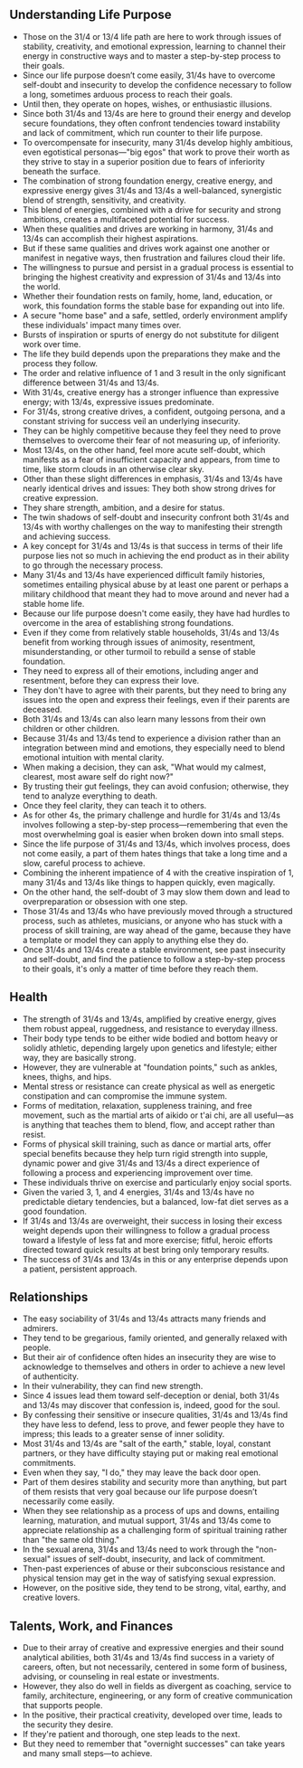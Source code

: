 ## Understanding Life Purpose
- Those on the 31/4 or 13/4 life path are here to work through issues of stability, creativity, and emotional expression, learning to channel their energy in constructive ways and to master a step-by-step process to their goals.
- Since our life purpose doesn’t come easily, 31/4s have to overcome self-doubt and insecurity to develop the confidence necessary to follow a long, sometimes arduous process to reach their goals.
- Until then, they operate on hopes, wishes, or enthusiastic illusions. 
- Since both 31/4s and 13/4s are here to ground their energy and develop secure foundations, they often confront tendencies toward instability and lack of commitment, which run counter to their life purpose.
- To overcompensate for insecurity, many 31/4s develop highly ambitious, even egotistical personas—"big egos" that work to prove their worth as they strive to stay in a superior position due to fears of inferiority beneath the surface.
- The combination of strong foundation energy, creative energy, and expressive energy gives 31/4s and 13/4s a well-balanced, synergistic blend of strength, sensitivity, and creativity. 
- This blend of energies, combined with a drive for security and strong ambitions, creates a multifaceted potential for success.
- When these qualities and drives are working in harmony, 31/4s and 13/4s can accomplish their highest aspirations. 
- But if these same qualities and drives work against one another or manifest in negative ways, then frustration and failures cloud their life.
- The willingness to pursue and persist in a gradual process is essential to bringing the highest creativity and expression of 31/4s and 13/4s into the world. 
- Whether their foundation rests on family, home, land, education, or work, this foundation forms the stable base for expanding out into life.
- A secure "home base" and a safe, settled, orderly environment amplify these individuals' impact many times over. 
- Bursts of inspiration or spurts of energy do not substitute for diligent work over time. 
- The life they build depends upon the preparations they make and the process they follow. 
- The order and relative influence of 1 and 3 result in the only significant difference between 31/4s and 13/4s.
- With 31/4s, creative energy has a stronger influence than expressive energy; with 13/4s, expressive issues predominate.
- For 31/4s, strong creative drives, a confident, outgoing persona, and a constant striving for success veil an underlying insecurity. 
- They can be highly competitive because they feel they need to prove themselves to overcome their fear of not measuring up, of inferiority.
- Most 13/4s, on the other hand, feel more acute self-doubt, which manifests as a fear of insufficient capacity and appears, from time to time, like storm clouds in an otherwise clear sky.
- Other than these slight differences in emphasis, 31/4s and 13/4s have nearly identical drives and issues: They both show strong drives for creative expression. 
- They share strength, ambition, and a desire for status. 
- The twin shadows of self-doubt and insecurity confront both 31/4s and 13/4s with worthy challenges on the way to manifesting their strength and achieving success.
- A key concept for 31/4s and 13/4s is that success in terms of their life purpose lies not so much in achieving the end product as in their ability to go through the necessary process. 
- Many 31/4s and 13/4s have experienced difficult family histories, sometimes entailing physical abuse by at least one parent or perhaps a military childhood that meant they had to move around and never had a stable home life.
- Because our life purpose doesn't come easily, they have had hurdles to overcome in the area of establishing strong foundations.
- Even if they come from relatively stable households, 31/4s and 13/4s benefit from working through issues of animosity, resentment, misunderstanding, or other turmoil to rebuild a sense of stable foundation.
- They need to express all of their emotions, including anger and resentment, before they can express their love.
- They don't have to agree with their parents, but they need to bring any issues into the open and express their feelings, even if their parents are deceased.
- Both 31/4s and 13/4s can also learn many lessons from their own children or other children.
- Because 31/4s and 13/4s tend to experience a division rather than an integration between mind and emotions, they especially need to blend emotional intuition with mental clarity. 
- When making a decision, they can ask, "What would my calmest, clearest, most aware self do right now?"
- By trusting their gut feelings, they can avoid confusion; otherwise, they tend to analyze everything to death.
- Once they feel clarity, they can teach it to others.
- As for other 4s, the primary challenge and hurdle for 31/4s and 13/4s involves following a step-by-step process—remembering that even the most overwhelming goal is easier when broken down into small steps.
- Since the life purpose of 31/4s and 13/4s, which involves process, does not come easily, a part of them hates things that take a long time and a slow, careful process to achieve.
- Combining the inherent impatience of 4 with the creative inspiration of 1, many 31/4s and 13/4s like things to happen quickly, even magically. 
- On the other hand, the self-doubt of 3 may slow them down and lead to overpreparation or obsession with one step.
- Those 31/4s and 13/4s who have previously moved through a structured process, such as athletes, musicians, or anyone who has stuck with a process of skill training, are way ahead of the game, because they have a template or model they can apply to anything else they do.
- Once 31/4s and 13/4s create a stable environment, see past insecurity and self-doubt, and find the patience to follow a step-by-step process to their goals, it's only a matter of time before they reach them.

## Health
- The strength of 31/4s and 13/4s, amplified by creative energy, gives them robust appeal, ruggedness, and resistance to everyday illness.
- Their body type tends to be either wide bodied and bottom heavy or solidly athletic, depending largely upon genetics and lifestyle; either way, they are basically strong.
- However, they are vulnerable at "foundation points," such as ankles, knees, thighs, and hips. 
- Mental stress or resistance can create physical as well as energetic constipation and can compromise the immune system.
- Forms of meditation, relaxation, suppleness training, and free movement, such as the martial arts of aikido or t'ai chi, are all useful—as is anything that teaches them to blend, flow, and accept rather than resist.
- Forms of physical skill training, such as dance or martial arts, offer special benefits because they help turn rigid strength into supple, dynamic power and give 31/4s and 13/4s a direct experience of following a process and experiencing improvement over time. 
- These individuals thrive on exercise and particularly enjoy social sports.
- Given the varied 3, 1, and 4 energies, 31/4s and 13/4s have no predictable dietary tendencies, but a balanced, low-fat diet serves as a good foundation.
- If 31/4s and 13/4s are overweight, their success in losing their excess weight depends upon their willingness to follow a gradual process toward a lifestyle of less fat and more exercise; fitful, heroic efforts directed toward quick results at best bring only temporary results. 
- The success of 31/4s and 13/4s in this or any enterprise depends upon a patient, persistent approach.

## Relationships
- The easy sociability of 31/4s and 13/4s attracts many friends and admirers.
- They tend to be gregarious, family oriented, and generally relaxed with people. 
- But their air of confidence often hides an insecurity they are wise to acknowledge to themselves and others in order to achieve a new level of authenticity.
- In their vulnerability, they can find new strength.
- Since 4 issues lead them toward self-deception or denial, both 31/4s and 13/4s may discover that confession is, indeed, good for the soul.
- By confessing their sensitive or insecure qualities, 31/4s and 13/4s find they have less to defend, less to prove, and fewer people they have to impress; this leads to a greater sense of inner solidity. 
- Most 31/4s and 13/4s are "salt of the earth," stable, loyal, constant partners, or they have difficulty staying put or making real emotional commitments.
- Even when they say, "I do," they may leave the back door open. 
- Part of them desires stability and security more than anything, but part of them resists that very goal because our life purpose doesn’t necessarily come easily. 
- When they see relationship as a process of ups and downs, entailing learning, maturation, and mutual support, 31/4s and 13/4s come to appreciate relationship as a challenging form of spiritual training rather than "the same old thing."
- In the sexual arena, 31/4s and 13/4s need to work through the "non-sexual" issues of self-doubt, insecurity, and lack of commitment. 
- Then-past experiences of abuse or their subconscious resistance and physical tension may get in the way of satisfying sexual expression. 
- However, on the positive side, they tend to be strong, vital, earthy, and creative lovers.

## Talents, Work, and Finances
- Due to their array of creative and expressive energies and their sound analytical abilities, both 31/4s and 13/4s find success in a variety of careers, often, but not necessarily, centered in some form of business, advising, or counseling in real estate or investments.
- However, they also do well in fields as divergent as coaching, service to family, architecture, engineering, or any form of creative communication that supports people. 
- In the positive, their practical creativity, developed over time, leads to the security they desire.
- If they're patient and thorough, one step leads to the next. 
- But they need to remember that "overnight successes" can take years and many small steps—to achieve.